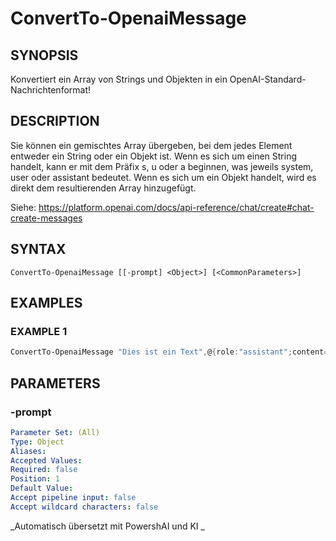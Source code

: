 ﻿---
external help file: powershai-help.xml
schema: 2.0.0
powershai: true
---

# ConvertTo-OpenaiMessage

## SYNOPSIS <!--!= @#Synop !-->
Konvertiert ein Array von Strings und Objekten in ein OpenAI-Standard-Nachrichtenformat!

## DESCRIPTION <!--!= @#Desc !-->
Sie können ein gemischtes Array übergeben, bei dem jedes Element entweder ein String oder ein Objekt ist.
Wenn es sich um einen String handelt, kann er mit dem Präfix s, u oder a beginnen, was jeweils system, user oder assistant bedeutet.
Wenn es sich um ein Objekt handelt, wird es direkt dem resultierenden Array hinzugefügt.

Siehe: https://platform.openai.com/docs/api-reference/chat/create#chat-create-messages

## SYNTAX <!--!= @#Syntax !-->

```
ConvertTo-OpenaiMessage [[-prompt] <Object>] [<CommonParameters>]
```

## EXAMPLES <!--!= @#Ex !-->

### EXAMPLE 1
```powershell
ConvertTo-OpenaiMessage "Dies ist ein Text",@{role:"assistant";content="Assistant-Antwort"}, "s:System-Nachricht"
```


## PARAMETERS <!--!= @#Params !-->

### -prompt

```yml
Parameter Set: (All)
Type: Object
Aliases: 
Accepted Values: 
Required: false
Position: 1
Default Value: 
Accept pipeline input: false
Accept wildcard characters: false
```


<!--PowershaiAiDocBlockStart-->
_Automatisch übersetzt mit PowershAI und KI 
_
<!--PowershaiAiDocBlockEnd-->
